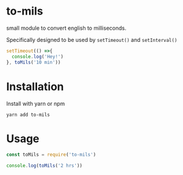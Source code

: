 # to-mils
small module to convert english to milliseconds. 

Specifically designed to be used by `setTimeout()` and `setInterval()`
```js
setTimeout(() =>{
  console.log('Hey!')
}, toMils('10 min'))
```

# Installation
Install with yarn or npm
```
yarn add to-mils
```

# Usage
```js
const toMils = require('to-mils')

console.log(toMils('2 hrs'))
```

